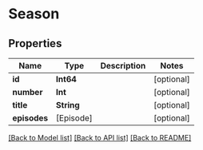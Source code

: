 # Season

## Properties
Name | Type | Description | Notes
------------ | ------------- | ------------- | -------------
**id** | **Int64** |  | [optional] 
**number** | **Int** |  | [optional] 
**title** | **String** |  | [optional] 
**episodes** | [Episode] |  | [optional] 

[[Back to Model list]](../README.md#documentation-for-models) [[Back to API list]](../README.md#documentation-for-api-endpoints) [[Back to README]](../README.md)


